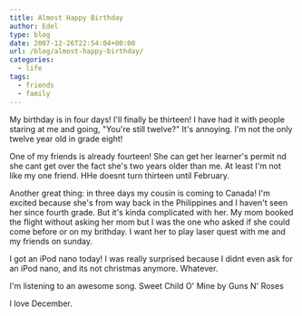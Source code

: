 ```yaml
---
title: Almost Happy Birthday
author: Edel
type: blog
date: 2007-12-26T22:54:04+00:00
url: /blog/almost-happy-birthday/
categories:
  - life
tags:
  - friends
  - family
---
```

My birthday is in four days! I'll finally be thirteen! I have had it with people staring at me and going, "You're still twelve?" It's annoying. I'm not the only twelve year old in grade eight! 

One of my friends is already fourteen! She can get her learner's permit nd she cant get over the fact she's two years older than me. At least I'm not like my one friend. HHe doesnt turn thirteen until February.

Another great thing: in three days my cousin is coming to Canada! I'm excited because she's from way back in the Philippines and I haven't seen her since fourth grade. But it's kinda complicated with her. My mom booked the flight without asking her mom but I was the one who asked if she could come before or on my brithday. I want her to play laser quest with me and my friends on sunday.

I got an iPod nano today! I was really surprised because I didnt even ask for an iPod nano, and its not christmas anymore. Whatever. 

I'm listening to an awesome song. Sweet Child O' Mine by Guns N' Roses

I love December.


